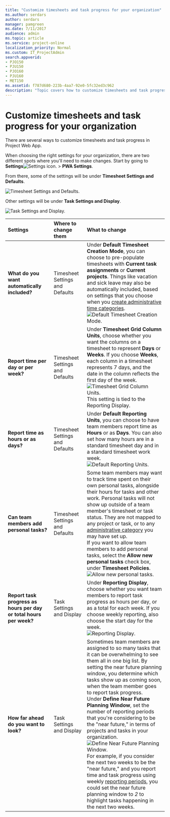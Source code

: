 ```yaml
---
title: "Customize timesheets and task progress for your organization"
ms.author: serdars
author: serdars
manager: pamgreen
ms.date: 7/11/2017
audience: admin
ms.topic: article
ms.service: project-online
localization_priority: Normal
ms.custom: IT_ProjectAdmin
search.appverid:
- PJO150
- PJU150
- PJO160
- PJU160
- MET150
ms.assetid: f787d680-223b-4aa7-92e0-5fc32ed3c962
description: "Topic covers how to customize timesheets and task progress for your organization."
---
```


# Customize timesheets and task progress for your organization

There are several ways to customize timesheets and task progress in Project Web App.
  
When choosing the right settings for your organization, there are two different spots where you'll need to make changes. Start by going to **Settings**![Settings icon.](media/22ecb306-849a-4d04-8885-fe49ec9df8ce.png) \> **PWA Settings**.
  
From there, some of the settings will be under **Timesheet Settings and Defaults**.
  
![Timesheet Settings and Defaults.](media/4b39ea36-c7ed-4dd4-aece-56f4e959af2a.png)
  
Other settings will be under **Task Settings and Display**.
  
![Task Settings and Display.](media/5306f2b4-bfa5-4c30-a91f-c785d5e90157.png)
  
|**Settings**|**Where to change them**|**What to change**|
|:-----|:-----|:-----|
|**What do you want automatically included?** <br/> |Timesheet Settings and Defaults  <br/> |Under **Default Timesheet Creation Mode**, you can choose to pre-populate timesheets with **Current task assignments** or **Current projects**. Things like vacation and sick leave may also be automatically included, based on settings that you choose when you [create administrative time categories](set-up-vacation-sick-leave-and-other-non-project-work-categories.md).  <br/> ![Default Timesheet Creation Mode.](media/01479c78-b2be-402b-8477-5fa6ade08b97.png)|
|**Report time per day or per week?** <br/> |Timesheet Settings and Defaults  <br/> |Under **Timesheet Grid Column Units**, choose whether you want the columns on a timesheet to represent **Days** or **Weeks**. If you choose **Weeks**, each column in a timesheet represents 7 days, and the date in the column reflects the first day of the week.  <br/> ![Timesheet Grid Column Units.](media/612d0dc0-5e84-4457-ac90-ccddcb02600a.png)<br/>This setting is tied to the Reporting Display.  <br/> |
|**Report time as hours or as days?** <br/> |Timesheet Settings and Defaults  <br/> |Under **Default Reporting Units**, you can choose to have team members report time as **Hours** or as **Days**. You can also set how many hours are in a standard timesheet day and in a standard timesheet work week.  <br/> ![Default Reporting Units.](media/09714ce3-a5df-45b0-8bbd-94e99071417e.png)|
|**Can team members add personal tasks?** <br/> |Timesheet Settings and Defaults  <br/> |Some team members may want to track time spent on their own personal tasks, alongside their hours for tasks and other work. Personal tasks will not show up outside of a team member's timesheet or task status. They are not mapped to any project or task, or to any [administrative category](set-up-vacation-sick-leave-and-other-non-project-work-categories.md) you may have set up.  <br/> If you want to allow team members to add personal tasks, select the **Allow new personal tasks** check box, under **Timesheet Policies**.  <br/> ![Allow new personal tasks.](media/e81dc6a1-d7df-4ec9-b56a-46e4f71ed32b.png)|
|**Report task progress as hours per day or total hours per week?** <br/> |Task Settings and Display  <br/> |Under **Reporting Display**, choose whether you want team members to report task progress as hours per day, or as a total for each week. If you choose weekly reporting, also choose the start day for the week.  <br/> ![Reporting Display.](media/f5b22ede-a462-4fc9-81ae-46ddeba955e2.png)|
|**How far ahead do you want to look?** <br/> |Task Settings and Display  <br/> |Sometimes team members are assigned to so many tasks that it can be overwhelming to see them all in one big list. By setting the near future planning window, you determine which tasks show up as coming soon, when the team member goes to report task progress.  <br/> Under **Define Near Future Planning Window**, set the number of reporting periods that you're considering to be the "near future," in terms of projects and tasks in your organization.  <br/> ![Define Near Future Planning Window.](media/270ab94f-febd-4f62-b5fc-00b0d2461c79.png)<br/>For example, if you consider the next two weeks to be the "near future," and you report time and task progress using weekly [reporting periods](set-up-timesheets.md), you could set the near future planning window to  *2*  to highlight tasks happening in the next two weeks.  <br/> |
   

